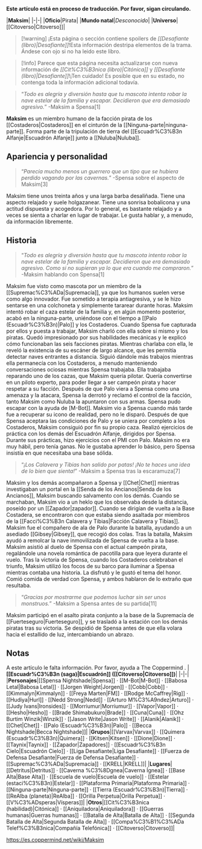 **Este artículo está en proceso de traducción. Por favor, sigan circulando.**


|**Maksim**|
|-|-|
|**Oficio**|Pirata|
|**Mundo natal**|*Desconocido*|
|**Universo**|[[Citoverso\|Citoverso]]|

> [!warning] ¡Esta página o sección contiene spoilers de *[[Desafiante (libro)\|Desafiante]]*!Esta información destripa elementos de la trama.  Ándese con ojo si no ha leido este libro.

> [!info] Parece que esta página necesita actualizarse con nueva información de *[[Cit%C3%B3nica (libro)\|Citónica]]* y *[[Desafiante (libro)\|Desafiante]]*!¡Ten cuidado! Es posible que en su estado, no contenga toda la información adicional todavía.

>“*Todo es alegría y diversión hasta que tu mascota intenta robar la nave estelar de la familia y escapar. Decidieron que era demasiado agresivo.*”
\-Maksim a Spensa[1]


**Maksim** es un miembro humano de la facción pirata de los [[Costaderos\|Costaderos]] en el cinturón de la [[Ninguna-parte\|ninguna-parte]]. Forma parte de la tripulación de tierra del [[Escuadr%C3%B3n Alfanje\|Escuadrón Alfanje]] junto a [[Nuluba\|Nuluba]].

## Apariencia y personalidad
>“*Parecía mucho menos un guerrero que un tipo que se hubiera perdido vagando por las cavernas.*”
\-Spensa sobre el aspecto de Maksim[3]


Maksim tiene unos treinta años y una larga barba desaliñada. Tiene una aspecto relajado y suele holgazanear. Tiene una sonrisa bobalicona y una actitud dispuesta y acogedora. Por lo general, es bastante relajado y a veces se sienta a charlar en lugar de trabajar. Le gusta hablar y, a menudo, da información libremente.

## Historia
>“*Todo es alegría y diversión hasta que tu mascota intenta robar la nave estelar de la familia y escapar. Decidieron que era demasiado agresivo. Como si no supieran ya lo que era cuando me compraron.*”
\-Maksim hablando con Spensa[1]


Maksim fue visto como mascota por un miembro de la [[Supremac%C3%ADa\|Supremacía]], ya que los humanos suelen verse como algo innovador. Fue sometido a terapia antiagresiva, y se le hizo sentarse en una colchoneta y simplemente tararear durante horas. Maksim intentó robar el caza estelar de la familia y, en algún momento posterior, acabó en la ninguna-parte, uniéndose con el tiempo a [[Palo (Escuadr%C3%B3n)\|Palo]] y los Costaderos. Cuando Spensa fue capturada por ellos y puesta a trabajar, Maksim charló con ella sobre sí mismo y los piratas. Quedó impresionado por sus habilidades mecánicas y le explicó cómo funcionaban las seis facciones piratas. Mientras charlaba con ella, le reveló la existencia de su escáner de largo alcance, que les permitía detectar naves entrantes a distancia. Siguió dándole más trabajos mientras ella permanecía con los Costaderos, a menudo manteniendo conversaciones ociosas mientras Spensa trabajaba. Ella trabajaba reparando uno de los cazas, que Maksim quería pilotar. Quería convertirse en un piloto experto, para poder llegar a ser campeón pirata y hacer respetar a su facción.
Después de que Palo viera a Spensa como una amenaza y la atacara, Spensa la derrotó y reclamó el control de la facción, tanto Maksim como Nuluba la apuntaron con sus armas. Spensa pudo escapar con la ayuda de [M-Bot]]. Maksim vio a Spensa cuando más tarde fue a recuperar su icono de realidad, pero no le disparó. Después de que Spensa aceptara las condiciones de Palo y se uniera por completo a los Costaderos, Maksim consiguió por fin su propio caza. Realizó ejercicios de práctica con los demás del Escuadrón Alfanje, dirigidos por Spensa. Durante sus prácticas, hizo ejercicios con el PMI con Palo. Maksim no era muy hábil, pero tenía ganas. No le gustaba aprender lo básico, pero Spensa insistía en que necesitaba una base sólida.

>“*¡Los Calavera y Tibias han salido por patas! ¡No te haces una idea de lo bien que sienta!*”
\-Maksim a Spensa tras la escaramuza[7]

Maksim y los demás acompañaron a Spensa y [[Chet\|Chet]] mientras investigaban un portal en la [[Senda de los Ancianos\|Senda de los Ancianos]], Maksim buscando salvamento con los demás. Cuando se marchaban, Maksim vio a un heklo que los observaba desde la distancia, poseído por un [[Zapador\|zapador]]. Cuando se dirigían de vuelta a la Base Costadera, se encontraron con que estaba siendo asaltada por miembros de la [[Facci%C3%B3n Calavera y Tibias\|Facción Calavera y Tibias]]. Maksim fue el compañero de ala de Palo durante la batalla, ayudando a un asediado [[Gibsey\|Gibsey]], que recogió dos colas. Tras la batalla, Maksim ayudó a remolcar la nave inmovilizada de Spensa de vuelta a la base. Maksim asistió al duelo de Spensa con el actual campeón pirata, regalándole una novela romántica de pacotilla para que leyera durante el vuelo. Tras la victoria de Spensa, cuando los Costaderos celebraban el triunfo, Maksim utilizó los focos de su barco para iluminar a Spensa mientras contaba una historia. La disfrutó y le gustó el tema del honor. Comió comida de verdad con Spensa, y ambos hablaron de lo extraño que resultaba.

>“*Gracias por mostrarme que podemos luchar sin ser unos monstruos.*”
\-Maksim a Spensa antes de su partida[11]

Maksim participó en el asalto pirata conjunto a la base de la Supremacía de [[Fuerteseguro\|Fuerteseguro]], y se trasladó a la estación con los demás piratas tras su victoria. Se despidió de Spensa antes de que ella volara hacia el estallido de luz, intercambiando un abrazo.

## Notas

A este artículo le falta información. Por favor, ayuda a The Coppermind .
|**[[Escuadr%C3%B3n (saga)\|Escuadrón]] ([[Citoverso\|Citoverso]])**|
|-|-|
|**Personajes**|[[Spensa Nightshade\|Spensa]] · [[M-Bot\|M-Bot]] · [[Babosa Letal\|Babosa Letal]] · [[Jorgen Weight\|Jorgen]] · [[Cobb\|Cobb]] · [[Kimmalyn\|Kimmalyn]] · [[Freya Marten\|FM]] · [[Rodge McCaffrey\|Rig]] · [[Hudiya\|Hurl]] · [[Nedd Strong\|Nedd]] · [[Arturo M%C3%A9ndez\|Arturo]] · [[Judy Ivans\|Ironsides]] · [[Morriumur\|Morriumur]] · [[Vapor\|Vapor]] · [[Hesho\|Hesho]] · [[Brade Shimabukuro\|Brade]] · [[Cuna\|Cuna]] · [[Ohz Burtim Winzik\|Winzik]] · [[Jason Write\|Jason Write]] · [[Alanik\|Alanik]] · [[Chet\|Chet]] · [[Palo (Escuadr%C3%B3n)\|Palo]] · [[Becca Nightshade\|Becca Nightshade]]|
|**Grupos**|[[Varvax\|Varvax]] · [[Quimera (Escuadr%C3%B3n)\|Quimera]] · [[Kitsen\|Kitsen]] · [[Dione\|Dione]] · [[Taynix\|Taynix]] · [[Zapador\|Zapadores]] · [[Escuadr%C3%B3n Cielo\|Escuadrón Cielo]] · [[Liga Desafiante\|Liga Desafiante]] · [[Fuerza de Defensa Desafiante\|Fuerza de Defensa Desafiante]] · [[Supremac%C3%ADa\|Supremacía]] · [[KRELL\|KRELL]]|
|**Lugares**|[[Detritus\|Detritus]] · [[Caverna %C3%8Dgnea\|Caverna Ígnea]] · [[Base Alta\|Base Alta]] · [[Escuela de vuelo\|Escuela de vuelo]] · [[Estelar (estaci%C3%B3n)\|Estelar]] · [[Plataforma Primaria\|Plataforma Primaria]] · [[Ninguna-parte\|Ninguna-parte]] · [[Tierra (Escuadr%C3%B3n)\|Tierra]] · [[ReAlba (planeta)\|ReAlba]] · [[Orilla Perpetua\|Orilla Perpetua]] · [[V%C3%ADsperas\|Vísperas]]|
|**Otros**|[[Cit%C3%B3nica (habilidad)\|Citónica]] · [[Aniquiladora\|Aniquiladora]] · [[Guerras humanas\|Guerras humanas]] · [[Batalla de Alta\|Batalla de Alta]] · [[Segunda Batalla de Alta\|Segunda Batalla de Alta]] · [[Compa%C3%B1%C3%ADa Telef%C3%B3nica\|Compañía Telefónica]] · [[Citoverso\|Citoverso]]|



https://es.coppermind.net/wiki/Maksim